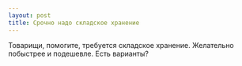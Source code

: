 ```yaml
---
layout: post 
title: Срочно надо складское хранение 
--- 
```

Товарищи, помогите, требуется складское хранение. Желательно побыстрее и подешевле. Есть варианты?